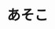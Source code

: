 ---
title: あそこ
description:  那里（离说话人、听话人都远的地方）
kana: あそこ
pronunciation: asoko
tone: ⓪
type: 名词
pubDate: 2024-08-15 00:00:04
lessonIndex: 3
---